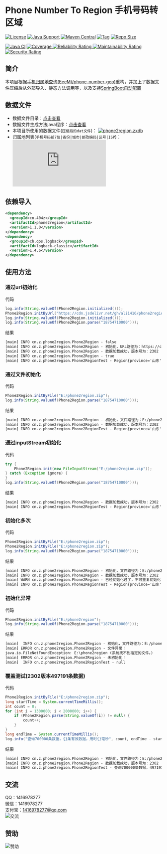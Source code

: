# Phone Number To Region 手机号码转区域

[![License](https://img.shields.io/github/license/ali1416/phone2region?label=License)](https://opensource.org/licenses/BSD-3-Clause)
[![Java Support](https://img.shields.io/badge/Java-8+-green)](https://openjdk.org/)
[![Maven Central](https://img.shields.io/maven-central/v/cn.404z/phone2region?label=Maven%20Central)](https://mvnrepository.com/artifact/cn.404z/phone2region)
[![Tag](https://img.shields.io/github/v/tag/ali1416/phone2region?label=Tag)](https://github.com/ALI1416/phone2region/tags)
[![Repo Size](https://img.shields.io/github/repo-size/ali1416/phone2region?label=Repo%20Size&color=success)](https://github.com/ALI1416/phone2region/archive/refs/heads/master.zip)

[![Java CI](https://github.com/ALI1416/phone2region/actions/workflows/ci.yml/badge.svg)](https://github.com/ALI1416/phone2region/actions/workflows/ci.yml)
[![Coverage](https://sonarcloud.io/api/project_badges/measure?project=ALI1416_phone2region&metric=coverage)
![Reliability Rating](https://sonarcloud.io/api/project_badges/measure?project=ALI1416_phone2region&metric=reliability_rating)
![Maintainability Rating](https://sonarcloud.io/api/project_badges/measure?project=ALI1416_phone2region&metric=sqale_rating)
![Security Rating](https://sonarcloud.io/api/project_badges/measure?project=ALI1416_phone2region&metric=security_rating)](https://sonarcloud.io/summary/new_code?id=ALI1416_phone2region)

## 简介

本项目根据[手机归属地查询(EeeMt/phone-number-geo)](https://github.com/EeeMt/phone-number-geo)重构，并加上了数据文件压缩后从外部导入、静态方法调用等，以及支持[SpringBoot自动配置](https://github.com/ALI1416/phone2region-spring-boot-autoconfigure)

## 数据文件

- 数据文件目录：[点击查看](./data)
- 数据文件生成方法java程序：[点击查看](./src/test/java/cn/z/phone2region/DataGenerationTest.java)
- 本项目所使用的数据文件(`压缩后的dat文件`)：
[![phone2region.zxdb](https://img.shields.io/github/size/ali1416/phone2region/data/phone2region.zdat?label=%E7%82%B9%E5%87%BB%E4%B8%8B%E8%BD%BD%20phone2region.zdat&color=success)](https://cdn.jsdelivr.net/gh/ali1416/phone2region@master/data/phone2region.zdat)
- 归属地列表(`手机号码前7位|省份|城市|邮政编码|区号|ISP`)：
[![phone2region.txt](https://img.shields.io/github/size/ali1416/phone2region/data/phone2region.txt?label=%E7%82%B9%E5%87%BB%E4%B8%8B%E8%BD%BD%20phone2region.txt&color=success)](https://cdn.jsdelivr.net/gh/ali1416/phone2region@master/data/phone2region.txt)

## 依赖导入

```xml
<dependency>
  <groupId>cn.404z</groupId>
  <artifactId>phone2region</artifactId>
  <version>1.1.0</version>
</dependency>
<dependency>
  <groupId>ch.qos.logback</groupId>
  <artifactId>logback-classic</artifactId>
  <version>1.4.6</version>
</dependency>
```

## 使用方法

### 通过url初始化

代码

```java
log.info(String.valueOf(Phone2Region.initialized()));
Phone2Region.initByUrl("https://cdn.jsdelivr.net/gh/ali1416/phone2region@master/data/phone2region.zdat");
log.info(String.valueOf(Phone2Region.initialized()));
log.info(String.valueOf(Phone2Region.parse("18754710000")));
```

结果

```txt
[main] INFO cn.z.phone2region.Phone2Region - false
[main] INFO cn.z.phone2region.Phone2Region - 初始化，URL路径为：https://cdn.jsdelivr.net/gh/ali1416/phone2region@master/data/phone2region.zdat
[main] INFO cn.z.phone2region.Phone2Region - 数据加载成功，版本号为：2302
[main] INFO cn.z.phone2region.Phone2Region - true
[main] INFO cn.z.phone2region.Phone2RegionTest - Region{province='山东', city='济宁', zipCode='272000', areaCode='0537', isp='移动'}
```

### 通过文件初始化

代码

```java
Phone2Region.initByFile("E:/phone2region.zip");
log.info(String.valueOf(Phone2Region.parse("18754710000")));
```

结果

```txt
[main] INFO cn.z.phone2region.Phone2Region - 初始化，文件路径为：E:/phone2region.zip
[main] INFO cn.z.phone2region.Phone2Region - 数据加载成功，版本号为：2302
[main] INFO cn.z.phone2region.Phone2RegionTest - Region{province='山东', city='济宁', zipCode='272000', areaCode='0537', isp='移动'}
```

### 通过inputStream初始化

代码

```java
try {
    Phone2Region.init(new FileInputStream("E:/phone2region.zip"));
} catch (Exception ignore) {
}
log.info(String.valueOf(Phone2Region.parse("18754710000")));
```

结果

```txt
[main] INFO cn.z.phone2region.Phone2Region - 数据加载成功，版本号为：2302
[main] INFO cn.z.phone2region.Phone2RegionTest - Region{province='山东', city='济宁', zipCode='272000', areaCode='0537', isp='移动'}
```

### 初始化多次

代码

```java
Phone2Region.initByFile("E:/phone2region.zip");
Phone2Region.initByFile("E:/phone2region.zip");
log.info(String.valueOf(Phone2Region.parse("18754710000")));
```

结果

```txt
[main] INFO cn.z.phone2region.Phone2Region - 初始化，文件路径为：E:/phone2region.zip
[main] INFO cn.z.phone2region.Phone2Region - 数据加载成功，版本号为：2302
[main] WARN cn.z.phone2region.Phone2Region - 已经初始化过了，不可重复初始化！
[main] INFO cn.z.phone2region.Phone2RegionTest - Region{province='山东', city='济宁', zipCode='272000', areaCode='0537', isp='移动'}
```

### 初始化异常

代码

```java
Phone2Region.initByFile("E:/phone2region");
log.info(String.valueOf(Phone2Region.parse("18754710000")));
```

结果

```txt
[main]  INFO cn.z.phone2region.Phone2Region - 初始化，文件路径为：E:/phone2region
[main] ERROR cn.z.phone2region.Phone2Region - 文件异常！
java.io.FileNotFoundException: E:\phone2region (系统找不到指定的文件。)
[main] ERROR cn.z.phone2region.Phone2Region - 未初始化！
[main]  INFO cn.z.phone2region.Phone2RegionTest - null
```

### 覆盖测试(2302版本497191条数据)

代码

```java
Phone2Region.initByFile("E:/phone2region.zip");
long startTime = System.currentTimeMillis();
int count = 0;
for (int i = 1300000; i < 2000000; i++) {
    if (Phone2Region.parse(String.valueOf(i)) != null) {
        count++;
    }
}
long endTime = System.currentTimeMillis();
log.info("查询700000条数据，{}条有效数据，用时{}毫秒", count, endTime - startTime);
```

结果

```txt
[main] INFO cn.z.phone2region.Phone2Region - 初始化，文件路径为：E:/phone2region.zip
[main] INFO cn.z.phone2region.Phone2Region - 数据加载成功，版本号为：2302
[main] INFO cn.z.phone2region.Phone2RegionTest - 查询700000条数据，497191条有效数据，用时322毫秒
```

## 交流

QQ：1416978277  
微信：1416978277  
支付宝：1416978277@qq.com  
![交流](https://cdn.jsdelivr.net/gh/ALI1416/ALI1416/image/contact.png)

## 赞助

![赞助](https://cdn.jsdelivr.net/gh/ALI1416/ALI1416/image/donate.png)

